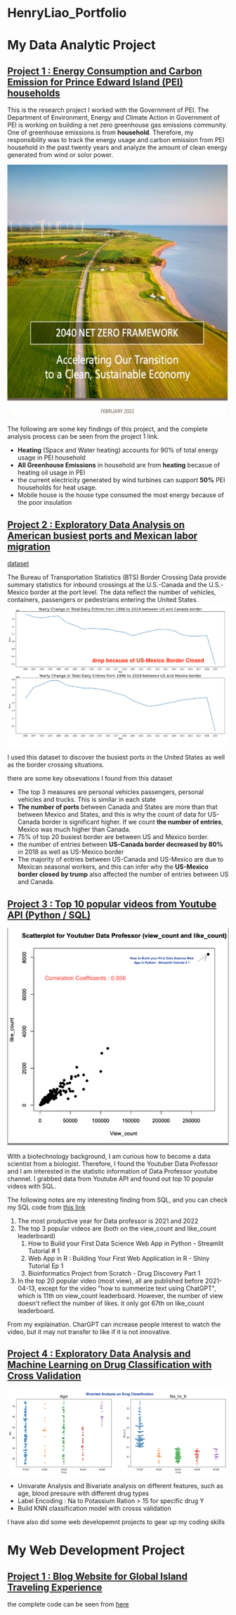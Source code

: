 # HenryLiao_Portfolio

# My Data Analytic Project

## [Project 1 : Energy Consumption and Carbon Emission for Prince Edward Island (PEI) households](https://hackmd.io/@WY7WYsMqTwyJzJLs_SoHcQ/rkMAx2ME2)


This is the research project I worked with the Government of PEI. The Department of Environment, Energy and Climate Action in Government of PEI is working on building a net zero greenhouse gas emissions community. One of greenhouse emissions is from **household**. Therefore, my responsibility was to track the energy usage and carbon emission from PEI household in the past twenty years and analyze the amount of clean energy generated from wind or solor power.

![PEI2040](pei2040.jpg)

The following are some key findings of this project, and the complete analysis process can be seen from the project 1 link.

* **Heating** (Space and Water heating) accounts for 90% of total energy usage in PEI household
* **All Greenhouse Emissions** in household are from **heating** becasue of heating oil usage in PEI
* the current electricity generated by wind turbines can support **50%** PEI households for heat usage.
* Mobile house is the house type consumed the most energy because of the poor insulation

## [Project 2 : Exploratory Data Analysis on American busiest ports and Mexican labor migration](https://www.kaggle.com/code/hungenliao/american-busiest-ports-and-mexican-labor-migration)

[dataset](https://www.kaggle.com/datasets/akhilv11/border-crossing-entry-data)

The Bureau of Transportation Statistics (BTS) Border Crossing Data provide summary statistics for inbound crossings at the U.S.-Canada and the U.S.-Mexico border at the port level. The data reflect the number of vehicles, containers, passengers or pedestrians entering the United States.
![US border](border.png)

I used this dataset to discover the busiest ports in the United States as well as the border crossing situations.

there are some key obsevations I found from this dataset

* The top 3 measures are personal vehicles passengers, personal vehicles and trucks. This is similar in each state
* **The number of ports** between Canada and States are more than that between Mexico and States, and this is why the count of data for US-Canada border is significant higher. If we count **the number of entries**, Mexico was much higher than Canada.
* 75% of top 20 busiest border are between US and Mexico border.
* the number of entries between **US-Canada border decreased by 80%** in 2018 as well as US-Mexico border
* The majority of entries between US-Canada and US-Mexico are due to Mexican seasonal workers, and this can infer why the **US-Mexico border closed by trump** also affected the number of entries between US and Canada.

## [Project 3 : Top 10 popular videos from Youtube API (Python / SQL)](https://colab.research.google.com/drive/1LDEiJ6CFclnHoXzq6ZAfRWXEmyll_e-x?usp=sharing)

![scatterplot](Scatterplot.png)

With a biotechnology background, I am curious how to become a data scientist from a biologist. Therefore, I found the Youtuber Data Professor and I am interested in the statistic information of Data Professor youtube channel. I grabbed data from Youtube API and found out top 10 popular videos with SQL.

The following notes are my interesting finding from SQL, and you can check my SQL code from [this link](https://hackmd.io/@WY7WYsMqTwyJzJLs_SoHcQ/HkDmsoLNh)

1. The most productive year for Data professor is 2021 and 2022
2. The top 3 popular videos are (both on the view_count and like_count leaderboard) 
      1. How to Build your First Data Science Web App in Python - Streamlit Tutorial # 1
      2. Web App in R : Building Your First Web Application in R - Shiny Tutorial Ep 1
      3. Bioinformatics Project from Scratch - Drug Discovery Part 1 
3. In the top 20 popular video (most view), all are published before 2021-04-13, except for the video "how to summerize text using ChatGPT", which is 11th on view_count leaderboard. However, the number of view doesn't reflect the number of likes. it only got 67th on like_count leaderboard.

From my explaination. CharGPT can increase people interest to watch the video, but it may not transfer to like if it is not innovative.

## [Project 4 : Exploratory Data Analysis and Machine Learning on Drug Classification with Cross Validation](https://www.kaggle.com/code/hungenliao/drugs-classification-eda-ml-knn-rf)

![drug](drug.png)

 - Univarate Analysis and Bivariate analysis on different features, such as age, blood pressure with different drug types
 - Label Encoding : Na to Potassium Ration > 15  for specific drug Y
 - Build KNN classification model with crosss validation

I have also did some web developemnt projects to gear up my coding skills
# My Web Development Project
## [Project 1 : Blog Website for Global Island Traveling Experience](https://liao993.github.io/home.html)

the complete code can be seen from [here](https://github.com/Liao993/Liao993.github.io.git)
